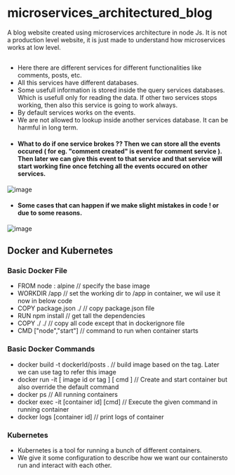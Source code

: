 # microservices_architectured_blog
A blog website created using microservices architecture in node Js. It is not a production level website, it is just made to understand how microservices works at low level.

##

- Here there are different services for different functionalities like comments, posts, etc. <br>
- All this services have different databases. <br>
- Some usefull information is stored inside the query services databases. Which is usefull only for reading the data. If other two services stops working, then also this service is going to work always.
- By default services works on the events.
- We are not allowed to lookup inside another services database. It can be harmful in long term.
- #### What to do if one service brokes ?? Then we can store all the events occured ( for eg. "comment created" is event for comment service ). Then later we can give this event to that service and that service will start working fine once fetching all the events occured on other services.


![image](https://user-images.githubusercontent.com/76687839/191833053-9f9267a2-c5b4-4e4c-b7d9-b98b63562074.png)

- #### Some cases that can happen if we make slight mistakes in code ! or due to some reasons. <br>
![image](https://user-images.githubusercontent.com/76687839/191833356-1e1fd9c5-e62e-4f8a-9232-cabdadcddd95.png)


## Docker and Kubernetes

### Basic Docker File
- FROM node : alpine // specify the base image 
- WORKDIR /app // set the working dir to /app in container, we wil use it now in below code
- COPY package.json ./ // copy package.json file 
- RUN npm install // get tall the dependencies
- COPY ./ ./ // copy all code except that in dockerignore file
- CMD ["node","start"] // command to run when container starts 

### Basic Docker Commands
- docker build -t dockerId/posts . // build image based on the tag. Later we can use tag to refer this image
- docker run -it [ image id or tag ] [ cmd ] // Create and start container but also override the default command
- docker ps // All running containers
- docker exec -it [container id] [cmd] // Execute the given command in running container
- docker logs [container id] // print logs of container

### Kubernetes
- Kubernetes is a tool for running a bunch of different containers. 
- We give it some configuration to describe how we want our containersto run and interact with each other.
